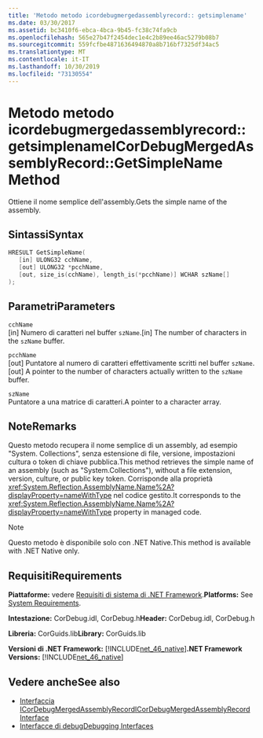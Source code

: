```yaml
---
title: 'Metodo metodo icordebugmergedassemblyrecord:: getsimplename'
ms.date: 03/30/2017
ms.assetid: bc3410f6-ebca-4bca-9b45-fc38c74fa9cb
ms.openlocfilehash: 565e27b47f2454dec1e4c2b89ee46ac5279b08b7
ms.sourcegitcommit: 559fcfbe4871636494870a8b716bf7325df34ac5
ms.translationtype: MT
ms.contentlocale: it-IT
ms.lasthandoff: 10/30/2019
ms.locfileid: "73130554"
---
```

# <a name="icordebugmergedassemblyrecordgetsimplename-method"></a><span data-ttu-id="5f356-102">Metodo metodo icordebugmergedassemblyrecord:: getsimplename</span><span class="sxs-lookup"><span data-stu-id="5f356-102">ICorDebugMergedAssemblyRecord::GetSimpleName Method</span></span>
<span data-ttu-id="5f356-103">Ottiene il nome semplice dell'assembly.</span><span class="sxs-lookup"><span data-stu-id="5f356-103">Gets the simple name of the assembly.</span></span>  
  
## <a name="syntax"></a><span data-ttu-id="5f356-104">Sintassi</span><span class="sxs-lookup"><span data-stu-id="5f356-104">Syntax</span></span>  
  
```cpp  
HRESULT GetSimpleName(  
   [in] ULONG32 cchName,   
   [out] ULONG32 *pcchName,   
   [out, size_is(cchName), length_is(*pcchName)] WCHAR szName[]  
);  
```  
  
## <a name="parameters"></a><span data-ttu-id="5f356-105">Parametri</span><span class="sxs-lookup"><span data-stu-id="5f356-105">Parameters</span></span>  
 `cchName`  
 <span data-ttu-id="5f356-106">[in] Numero di caratteri nel buffer `szName`.</span><span class="sxs-lookup"><span data-stu-id="5f356-106">[in] The number of characters in the `szName` buffer.</span></span>  
  
 `pcchName`  
 <span data-ttu-id="5f356-107">[out] Puntatore al numero di caratteri effettivamente scritti nel buffer `szName`.</span><span class="sxs-lookup"><span data-stu-id="5f356-107">[out] A pointer to the number of characters actually written to the `szName` buffer.</span></span>  
  
 `szName`  
 <span data-ttu-id="5f356-108">Puntatore a una matrice di caratteri.</span><span class="sxs-lookup"><span data-stu-id="5f356-108">A pointer to a character array.</span></span>  
  
## <a name="remarks"></a><span data-ttu-id="5f356-109">Note</span><span class="sxs-lookup"><span data-stu-id="5f356-109">Remarks</span></span>  
 <span data-ttu-id="5f356-110">Questo metodo recupera il nome semplice di un assembly, ad esempio "System. Collections", senza estensione di file, versione, impostazioni cultura o token di chiave pubblica.</span><span class="sxs-lookup"><span data-stu-id="5f356-110">This method retrieves the simple name of an assembly (such as "System.Collections"), without a file extension, version, culture, or public key token.</span></span> <span data-ttu-id="5f356-111">Corrisponde alla proprietà <xref:System.Reflection.AssemblyName.Name%2A?displayProperty=nameWithType> nel codice gestito.</span><span class="sxs-lookup"><span data-stu-id="5f356-111">It corresponds to the <xref:System.Reflection.AssemblyName.Name%2A?displayProperty=nameWithType> property in managed code.</span></span>  
  
> [!NOTE]
> <span data-ttu-id="5f356-112">Questo metodo è disponibile solo con .NET Native.</span><span class="sxs-lookup"><span data-stu-id="5f356-112">This method is available with .NET Native only.</span></span>  
  
## <a name="requirements"></a><span data-ttu-id="5f356-113">Requisiti</span><span class="sxs-lookup"><span data-stu-id="5f356-113">Requirements</span></span>  
 <span data-ttu-id="5f356-114">**Piattaforme:** vedere [Requisiti di sistema di .NET Framework](../../../../docs/framework/get-started/system-requirements.md).</span><span class="sxs-lookup"><span data-stu-id="5f356-114">**Platforms:** See [System Requirements](../../../../docs/framework/get-started/system-requirements.md).</span></span>  
  
 <span data-ttu-id="5f356-115">**Intestazione:** CorDebug.idl, CorDebug.h</span><span class="sxs-lookup"><span data-stu-id="5f356-115">**Header:** CorDebug.idl, CorDebug.h</span></span>  
  
 <span data-ttu-id="5f356-116">**Libreria:** CorGuids.lib</span><span class="sxs-lookup"><span data-stu-id="5f356-116">**Library:** CorGuids.lib</span></span>  
  
 <span data-ttu-id="5f356-117">**Versioni di .NET Framework:** [!INCLUDE[net_46_native](../../../../includes/net-46-native-md.md)]</span><span class="sxs-lookup"><span data-stu-id="5f356-117">**.NET Framework Versions:** [!INCLUDE[net_46_native](../../../../includes/net-46-native-md.md)]</span></span>  
  
## <a name="see-also"></a><span data-ttu-id="5f356-118">Vedere anche</span><span class="sxs-lookup"><span data-stu-id="5f356-118">See also</span></span>

- [<span data-ttu-id="5f356-119">Interfaccia ICorDebugMergedAssemblyRecord</span><span class="sxs-lookup"><span data-stu-id="5f356-119">ICorDebugMergedAssemblyRecord Interface</span></span>](../../../../docs/framework/unmanaged-api/debugging/icordebugmergedassemblyrecord-interface.md)
- [<span data-ttu-id="5f356-120">Interfacce di debug</span><span class="sxs-lookup"><span data-stu-id="5f356-120">Debugging Interfaces</span></span>](../../../../docs/framework/unmanaged-api/debugging/debugging-interfaces.md)
